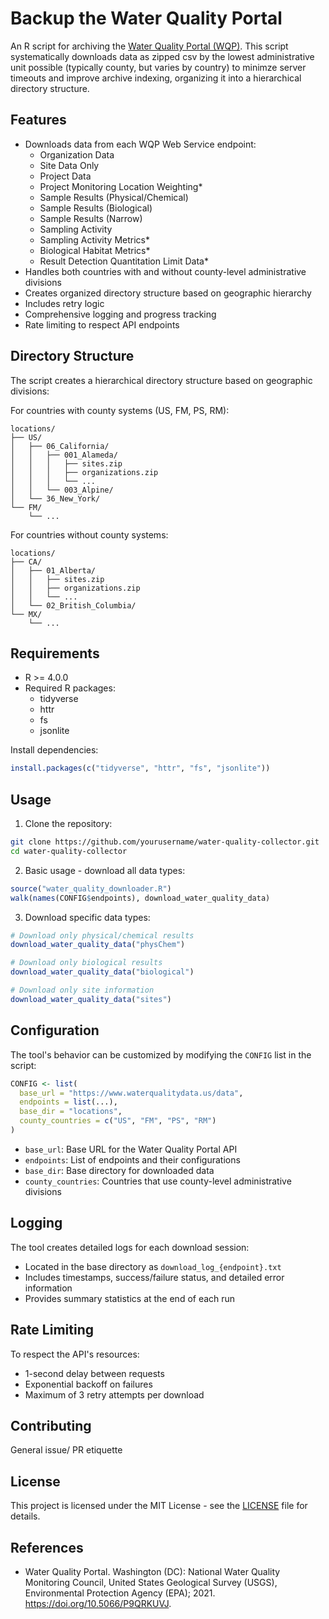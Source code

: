 # Backup the Water Quality Portal

An R script for archiving  the [Water Quality Portal (WQP)](https://www.waterqualitydata.us/). This script systematically downloads data as zipped csv by the lowest administrative unit possible (typically county, but varies by country) to minimze server timeouts and improve archive indexing,  organizing it into a hierarchical directory structure.

## Features

- Downloads data from each WQP Web Service endpoint:
  - Organization Data
  - Site Data Only
  - Project Data
  - Project Monitoring Location Weighting*
  - Sample Results (Physical/Chemical)
  - Sample Results (Biological)
  - Sample Results (Narrow)
  - Sampling Activity
  - Sampling Activity Metrics*
  - Biological Habitat Metrics*
  - Result Detection Quantitation Limit Data*
- Handles both countries with and without county-level administrative divisions
- Creates organized directory structure based on geographic hierarchy
- Includes retry logic
- Comprehensive logging and progress tracking
- Rate limiting to respect API endpoints

## Directory Structure

The script creates a hierarchical directory structure based on geographic divisions:

For countries with county systems (US, FM, PS, RM):
```
locations/
├── US/
│   ├── 06_California/
│   │   ├── 001_Alameda/
│   │   │   ├── sites.zip
│   │   │   ├── organizations.zip
│   │   │   └── ...
│   │   └── 003_Alpine/
│   └── 36_New_York/
└── FM/
    └── ...
```

For countries without county systems:
```
locations/
├── CA/
│   ├── 01_Alberta/
│   │   ├── sites.zip
│   │   ├── organizations.zip
│   │   └── ...
│   └── 02_British_Columbia/
└── MX/
    └── ...
```

## Requirements

- R >= 4.0.0
- Required R packages:
  - tidyverse
  - httr
  - fs
  - jsonlite

Install dependencies:
```r
install.packages(c("tidyverse", "httr", "fs", "jsonlite"))
```

## Usage

1. Clone the repository:
```bash
git clone https://github.com/yourusername/water-quality-collector.git
cd water-quality-collector
```

2. Basic usage - download all data types:
```r
source("water_quality_downloader.R")
walk(names(CONFIG$endpoints), download_water_quality_data)
```

3. Download specific data types:
```r
# Download only physical/chemical results
download_water_quality_data("physChem")

# Download only biological results
download_water_quality_data("biological")

# Download only site information
download_water_quality_data("sites")
```

## Configuration

The tool's behavior can be customized by modifying the `CONFIG` list in the script:

```r
CONFIG <- list(
  base_url = "https://www.waterqualitydata.us/data",
  endpoints = list(...),
  base_dir = "locations",
  county_countries = c("US", "FM", "PS", "RM")
)
```

- `base_url`: Base URL for the Water Quality Portal API
- `endpoints`: List of endpoints and their configurations
- `base_dir`: Base directory for downloaded data
- `county_countries`: Countries that use county-level administrative divisions

## Logging

The tool creates detailed logs for each download session:
- Located in the base directory as `download_log_{endpoint}.txt`
- Includes timestamps, success/failure status, and detailed error information
- Provides summary statistics at the end of each run

## Rate Limiting

To respect the API's resources:
- 1-second delay between requests
- Exponential backoff on failures
- Maximum of 3 retry attempts per download

## Contributing

General issue/ PR etiquette

## License

This project is licensed under the MIT License - see the [LICENSE](LICENSE) file for details.

## References

- Water Quality Portal. Washington (DC): National Water Quality Monitoring Council, United States Geological Survey (USGS), Environmental Protection Agency (EPA); 2021. https://doi.org/10.5066/P9QRKUVJ.

